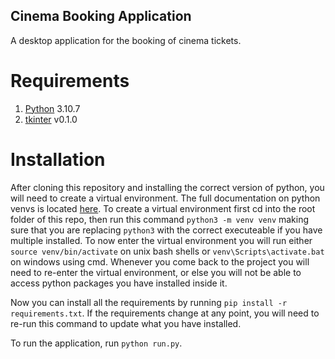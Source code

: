 ## Cinema Booking Application

A desktop application for the booking of cinema tickets.

# Requirements
1. [Python](https://www.python.org/downloads/) 3.10.7
2. [tkinter](https://docs.python.org/3/library/tkinter.html) v0.1.0

# Installation

After cloning this repository and installing the correct version of python, you will need to create a virtual environment. The full documentation on python venvs is located [here](https://docs.python.org/3/library/venv.html). To create a virtual environment first cd into the root folder of this repo, then run this command `python3 -m venv venv` making sure that you are replacing `python3` with the correct executeable if you have multiple installed. To now enter the virtual environment you will run either `source venv/bin/activate` on unix bash shells or `venv\Scripts\activate.bat` on windows using cmd. Whenever you come back to the project you will need to re-enter the virtual environment, or else you will not be able to access python packages you have installed inside it.

Now you can install all the requirements by running `pip install -r requirements.txt`. If the requirements change at any point, you will need to re-run this command to update what you have installed.

To run the application, run `python run.py`.

